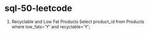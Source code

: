 # sql-50-leetcode
1.   Recyclable and Low Fat Products
      Select product_id from Products where low_fats='Y' and recyclable='Y';
